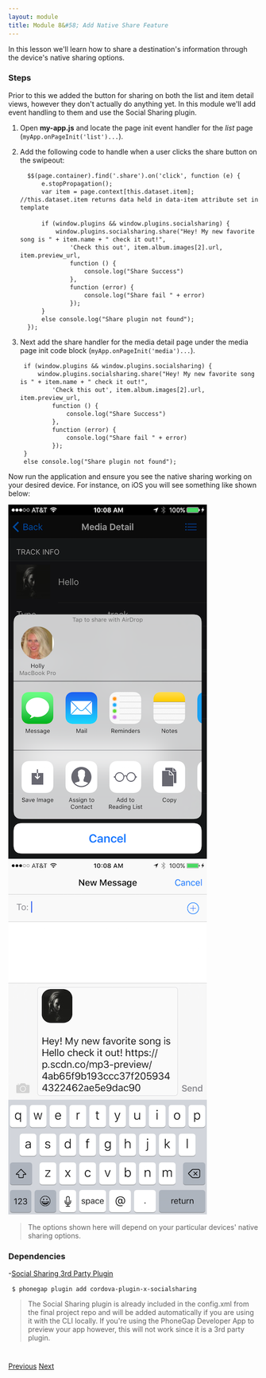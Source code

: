 ```yaml
---
layout: module
title: Module 8&#58; Add Native Share Feature
---
```

In this lesson we'll learn how to share a destination's information through the device's native sharing options. 

### Steps
Prior to this we added the button for sharing on both the list and item detail views, however they don't actually do anything yet.
In this module we'll add event handling to them and use the Social Sharing plugin. 

1. Open **my-app.js** and locate the page init event handler for the *list* page (`myApp.onPageInit('list')...`). 
2. Add the following code to handle when a user clicks the share button on the swipeout:
  
         $$(page.container).find('.share').on('click', function (e) {
             e.stopPropagation();
             var item = page.context[this.dataset.item]; //this.dataset.item returns data held in data-item attribute set in template
     
             if (window.plugins && window.plugins.socialsharing) {
                 window.plugins.socialsharing.share("Hey! My new favorite song is " + item.name + " check it out!",
                     'Check this out', item.album.images[2].url, item.preview_url,
                     function () {
                         console.log("Share Success")
                     },
                     function (error) {
                         console.log("Share fail " + error)
                     });
             }
             else console.log("Share plugin not found");
         });

3. Next add the share handler for the media detail page under the media page init code block  (`myApp.onPageInit('media')...`). 
        
        if (window.plugins && window.plugins.socialsharing) {
            window.plugins.socialsharing.share("Hey! My new favorite song is " + item.name + " check it out!",
                'Check this out', item.album.images[2].url, item.preview_url,
                function () {
                    console.log("Share Success")
                },
                function (error) {
                    console.log("Share fail " + error)
                });
        }
        else console.log("Share plugin not found");

Now run the application and ensure you see the native sharing working on your desired device. For instance, on iOS you will see something like shown
below:

<img class="screenshot-lg" src="images/share1.png"/>
<img class="screenshot-lg" src="images/share2.png"/>
    
>The options shown here will depend on your particular devices' native sharing options.

### Dependencies
 
-[Social Sharing 3rd Party Plugin](https://github.com/EddyVerbruggen/SocialSharing-PhoneGap-Plugin)
  
     $ phonegap plugin add cordova-plugin-x-socialsharing
    
    
 > The Social Sharing plugin is already included in the config.xml from the final project repo and will be added automatically if you are using it with the 
  CLI locally.  If you're using the PhoneGap Developer App to preview your app however, this will not work since it is a 3rd party plugin.

<div class="row" style="margin-top:40px;">
 <div class="col-sm-12">
 <a href="module7.html" class="btn btn-default"><i class="glyphicon glyphicon-chevron-left"></i> Previous</a>
 <a href="module9.html" class="btn btn-default pull-right">Next <i class="glyphicon glyphicon-chevron-right"></i></a>
 </div>
</div>


